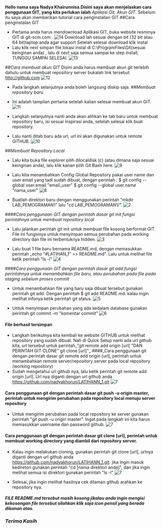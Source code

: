 **Hello nama saya Nadya Khairunnisa.Disini saya akan menjelaskan cara penggunaan GIT, yang kita perlukan ialah** *Aplikasi Git, Akun GIT*. Sebelum itu saya akan memberikan tutorial cara penginstallan GIT
##Cara penginstalan GIT 
- Pertama anda harus mendownload Aplikasi GIT, buka website resminya GIT di git-scm.com .
![14](https://user-images.githubusercontent.com/115801823/196491835-bc810dd2-b5db-4b64-8cf2-e57298817460.PNG)
Download lah sesuai dengan bit (32 bit atau 64 bit)laptop anda agar support Setelah selesai download klik instal
- Lalu klik next simpan file lokasi instal di C:\ProgramFiles\Git(sesuai keinginan anda) , lalu di next saja semua sampai ke step install, TUNGGU SAMPAI SELESAI.
![13](https://user-images.githubusercontent.com/115801823/196492157-0789ba9e-1d93-451a-ba8e-17d097ea8023.PNG)

##_Cara membuat akun GIT_
Disini anda harus membuat akun git terlebih dahulu untuk membuat repository server bukalah link tersebut http://github.com
![12](https://user-images.githubusercontent.com/115801823/196492597-b081f30e-a31a-40c4-a0d6-7e9cbefe7eb6.PNG)
- Pada langkah selanjutnya anda boleh langsung diskip saja.
##_Membuat repository baru_
- Ini adalah tampilan pertama setelah kalian selesai membuat akun GIT.
![11](https://user-images.githubusercontent.com/115801823/196493070-f5e551f6-92b2-40d3-bc52-8c2789f76247.PNG)

- Langkah selanjutnya nanti anda akan alihkan ke tab baru untuk membuat repository baru, isi sesuai inspirasi anda, setelah selesai klik buat repository.
- Lalu nanti ditab baru ada url, url ini akan digunakan untuk remote GITHUB.
![10](https://user-images.githubusercontent.com/115801823/196493309-8b82edbb-c683-4d96-ac78-7f5b42feaeef.PNG)

##_Membuat Repository Local_
- Lalu kita buka file explorer pilih dilocaldisk (c) (atau dimana saja sesuai keinginan anda), lalu klik kanan pilih Git Bash here.
![9](https://user-images.githubusercontent.com/115801823/196493500-3771a150-1a94-403f-9d8b-b372bc9eaa2c.PNG)

- Lalu kita menambahkan Config Global Repository pakai user name dan user email yang tadi sudah dibuat, dengan perintah : $ git config --global user.email "email_user" $ git config --global user.name "nama_user"
![8](https://user-images.githubusercontent.com/115801823/196494197-262eb1c4-848b-45b7-8344-23a943165db0.PNG)

- Buatlah direktori baru dengan menggunakan perintah "mkdir LAB_PEMOGRAMAN1" lalu "cd LAB_PEMOGRAMAN1/".
![2](https://user-images.githubusercontent.com/115801823/196494548-58fe95ba-6404-4997-a017-948410b1085b.PNG)

####_Cara penggunaan GIT dengan perintah dasar git init fungsi perintahnya untuk membuat repository local_
- Lalu jalankan perintah git init untuk membuat file kosong berformat GIT. File ini fungsinya untuk menyimpan semua perubahan pada working directory dan file ini terbentuknya hidden.
![3](https://user-images.githubusercontent.com/115801823/196495026-a26ef0b4-62cc-4696-84c4-b715564153c2.PNG)

- Lalu buat 1 file baru bernama README.md, dengan memasukkan perintah _echo "#LATIHAN_1" >> README.md". Lalu untuk melihat file ketik perintah "ls -l"
![4](https://user-images.githubusercontent.com/115801823/196495442-a265a2c1-cf55-46a8-8f50-66c85f748d8c.PNG)

####_Cara penggunaan GIT dengan perintah dasar git add fungsi perintahnya untuk menambahkan file baru, atau perubahan pada file pada staging sebelum proses commit_
- Untuk menambahkan file yang baru saja dibuat tersebut gunakan perintah git add. Dengan perintah $ git add README.md. kalau ingin melihat infonya ketik perintah git status.
![5](https://user-images.githubusercontent.com/115801823/196495563-0eded39a-1f63-45b7-ae2e-1d830da7ee15.PNG)

- Untuk menyimpan perubahan yang ada kedalam database gunakan perintah git commit -m "komentar commit"
![6](https://user-images.githubusercontent.com/115801823/196495669-5f5be8ca-f095-4928-95ae-d5098f7ae901.PNG)

#### File berhasil tersimpan
- Langkah berikutnya kita kembali ke website GITHUB untuk melihat repository yang sudah dibuat. Nah di Quick Setup nanti ada url github kita, url tersebut untuk perintah_"git remote add origin [url] "DAN PERINTAH GIT CLONE" git clone [url]"_
####_Cara penggunaan git dengan perintah dasar git remote add origin [url], perintah untuk menambahkan remote server/repository server pada local repository (working repository)
- Sudah mengetahui url github nya, lalu ketik perintah git remote add origin [url]. Url nya diganti dengan url github anda https://github.com/nadyakhorun/LATIHANN_1.git
![7](https://user-images.githubusercontent.com/115801823/196496064-b385d043-1d23-47fe-8df7-78ea62a4d43d.PNG)

#### Cara penggunaan git dengan perintah dasar git push -u origin master, perintah untuk mengirim perubahan pada repository local menuju server repository
- Untuk mengirim perubahan pada local repository ke server gunakan perintah "git push -u origin master". Ingat pada langkah ini kita harus memasukkan username dan password github.
![7](https://user-images.githubusercontent.com/115801823/196496195-94530401-28e3-493a-a310-3721217072e5.PNG)

#### Cara penggunaan git dengan perintah dasar git clone [url], perintah untuk membuat working directory yang diambil dari repository server.
- Kalau ingin melakukan cloning, gunakan perintah git clone [url], urlnya diganti dengan url github anda https://github.com/nadyakhorun/LATIHANN_1.git. jika ingin masuk kediretori gunakan perintah "cd [nama direktori anda]", dan jika ingin melihat semua isi direktori gunakan perintah "ls -l"
![7](https://user-images.githubusercontent.com/115801823/196496485-ec67df01-b17a-4dcc-aceb-6e7f16ea572a.PNG)

- Selesai, jika ingin melihat hasilnya cek dilaman github arahkan ke repository nya.
#### *FILE README.md tersebut masih kosong jikalau anda ingin mengisi kekosongan file tersebut silahkan klik saja icon pensil yang berada dikanan atas.*
### *Terima Kasih*
